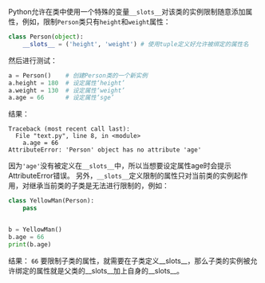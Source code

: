 Python允许在类中使用一个特殊的变量`__slots__`对该类的实例限制随意添加属性，例如，限制`Person`类只有`height`和`weight`属性：
```py
class Person(object):
    __slots__ = ('height', 'weight') # 使用tuple定义好允许被绑定的属性名
```
然后进行测试：
```py
a = Person()    # 创建Person类的一个新实例
a.height = 180  # 设定属性‘height’
a.weight = 130  # 设定属性‘weight’
a.age = 66      # 设定属性‘sge’
```
结果：
```
Traceback (most recent call last):
  File "text.py", line 8, in <module>
    a.age = 66
AttributeError: 'Person' object has no attribute 'age'
```
因为`'age'`没有被定义在`__slots__`中，所以当想要设定属性age时会提示AttributeError错误。
另外，`__slots__`定义限制的属性只对当前类的实例起作用，对继承当前类的子类是无法进行限制的，例如：
```py
class YellowMan(Person):
    pass


b = YellowMan()
b.age = 66
print(b.age)
```
结果：
`66`
要限制子类的属性，就需要在子类定义__slots__，那么子类的实例被允许绑定的属性就是父类的__slots__加上自身的__slots__。